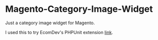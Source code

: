 Magento-Category-Image-Widget
=============================

Just a category image widget for Magento.

I used this to try EcomDev's PHPUnit extension <a href="https://github.com/EcomDev/EcomDev_PHPUnit">link</a>.
